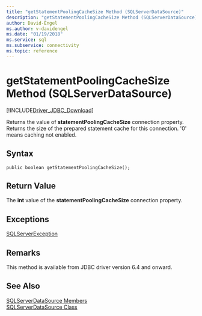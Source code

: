 ```yaml
---
title: "getStatementPoolingCacheSize Method (SQLServerDataSource)"
description: "getStatementPoolingCacheSize Method (SQLServerDataSource)"
author: David-Engel
ms.author: v-davidengel
ms.date: "01/19/2018"
ms.service: sql
ms.subservice: connectivity
ms.topic: reference
---
```

# getStatementPoolingCacheSize Method (SQLServerDataSource)
[!INCLUDE[Driver_JDBC_Download](../../../includes/driver_jdbc_download.md)]

  Returns the value of **statementPoolingCacheSize** connection property. Returns the size of the prepared statement cache for this connection. '0' means caching not enabled.
  
## Syntax  
  
```
public boolean getStatementPoolingCacheSize();  
```  
  
## Return Value  
 The **int** value of the **statementPoolingCacheSize** connection property.  

## Exceptions  
 [SQLServerException](../../../connect/jdbc/reference/sqlserverexception-class.md)  
 
## Remarks  
 This method is available from JDBC driver version 6.4 and onward.
 
## See Also  
 [SQLServerDataSource Members](../../../connect/jdbc/reference/sqlserverdatasource-members.md)   
 [SQLServerDataSource Class](../../../connect/jdbc/reference/sqlserverdatasource-class.md)  
  
  
